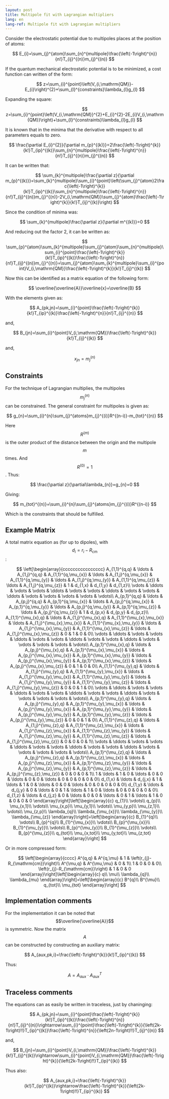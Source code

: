 ```yaml
---
layout: post
title: Multipole fit with Lagrangian multipliers
lang: en
lang-ref: Multipole fit with Lagrangian multipliers
---
```


Consider the electrostatic potential due to multipoles places at the position of atoms:

$$ E_{i}=\sum_{j}^{atom}\sum_{n}^{multipole}\frac{\left(-1\right)^{n}}{n!}T_{ij}^{(n)}m_{j}^{(n)} $$

If the quantum mechanical electrostatic potential is to be minimized, a cost function can written of the form:

$$ z=\sum_{i}^{point}\left(V_{i,\mathrm{QM}}-E_{i}\right)^{2}+\sum_{l}^{constraints}\lambda_{l}g_{l} $$

Expanding the square:

$$ z=\sum_{i}^{point}\left(V_{i,\mathrm{QM}}^{2}+E_{i}^{2}-2E_{i}V_{i,\mathrm{QM}}\right)+\sum_{l}^{constraints}\lambda_{l}g_{l} $$

It is known that in the minima that the derivative with respect to all parameters equals to zero. 

$$ \frac{\partial E_{i}^{2}}{\partial m_{p}^{(k)}}=2\frac{\left(-1\right)^{k}}{k!}T_{ip}^{(k)}\sum_{n}^{multipole}\frac{\left(-1\right)^{n}}{n!}T_{ij}^{(n)}m_{j}^{(n)} $$

It can be written that:

$$ \sum_{k}^{multipole}\frac{\partial z}{\partial m_{p}^{(k)}}=\sum_{k}^{multipole}\sum_{i}^{point}\left(\sum_{j}^{atom}2\frac{\left(-1\right)^{k}}{k!}T_{ip}^{(k)}\sum_{n}^{multipole}\frac{\left(-1\right)^{n}}{n!}T_{ij}^{(n)}m_{j}^{(n)}-2V_{i,\mathrm{QM}}\sum_{j}^{atom}\frac{\left(-1\right)^{k}}{k!}T_{ij}^{(k)}\right) $$

Since the condition of minima was:

$$ \sum_{k}^{multipole}\frac{\partial z}{\partial m^{(k)}}=0 $$

And reducing out the factor 2, it can be written as:

$$ \sum_{p}^{atom}\sum_{k}^{multipole}\sum_{j}^{atom}\sum_{n}^{multipole}\sum_{i}^{point}\frac{\left(-1\right)^{k}}{k!}T_{ip}^{(k)}\frac{\left(-1\right)^{n}}{n!}T_{ij}^{(n)}m_{j}^{(n)}=\sum_{j}^{atom}\sum_{k}^{multipole}\sum_{i}^{point}V_{i,\mathrm{QM}}\frac{\left(-1\right)^{k}}{k!}T_{ij}^{(k)} $$

Now this can be identified as a matrix equation of the following form:

$$ \overline{\overline{A}}\overline{x}=\overline{B} $$

With the elements given as:

$$ A_{pk,jn}=\sum_{i}^{point}\frac{\left(-1\right)^{k}}{k!}T_{ip}^{(k)}\frac{\left(-1\right)^{n}}{n!}T_{ij}^{(n)} $$

and,

$$ B_{jn}=\sum_{i}^{point}V_{i,\mathrm{QM}}\frac{\left(-1\right)^{k}}{k!}T_{ij}^{(k)} $$

and, 

$$ x_{jn}=m_{j}^{(n)} $$

## Constraints

For the technique of Lagrangian multiplies, the multipoles $$m_{j}^{(n)}$$ can be constrained.
The general constraint for multipoles is given as:

$$ g_{n}=\sum_{i}^{n}\sum_{j}^{atoms}m_{j}^{(i)}R^{(n-i)}-m_{tot}^{(n)} $$

Here $$R^{(m)}$$ is the outer product of the distance between the origin and the multipole $$m$$ times.
And $$R^{(0)}=1$$.
Thus:

$$ \frac{\partial z}{\partial\lambda_{n}}=g_{n}=0 $$

Giving:

$$ m_{tot}^{(n)}=\sum_{i}^{n}\sum_{j}^{atoms}m_{j}^{(i)}R^{(n-i)} $$

Which is the constraints that should be fulfilled.

## Example Matrix

A total matrix equation as (for up to dipoles), with $$d_{i}=r_{i}-R_{\mathrm{cm}}$$:

$$
   \left[\begin{array}{cccccccccccccccc}
	A_{1,1}^{q,q} & \ldots & A_{1,j}^{q,q} & A_{1,1}^{q,\mu_{x}} & \ldots & A_{1,j}^{q,\mu_{x}} & A_{1,1}^{q,\mu_{y}} & \ldots & A_{1,j}^{q,\mu_{y}} & A_{1,1}^{q,\mu_{z}} & \ldots & A_{1,j}^{q,\mu_{z}} & 1 & d_{1,x} & d_{1,y} & d_{1,z}\\
	\vdots & \ddots & \vdots & \vdots & \ddots & \vdots & \vdots & \ddots & \vdots & \vdots & \ddots & \vdots & \vdots & \vdots & \vdots & \vdots\\
	A_{p,1}^{q,q} & \ldots & A_{p,j}^{q,q} & A_{p,1}^{q,\mu_{x}} & \ldots & A_{p,j}^{q,\mu_{x}} & A_{p,1}^{q,\mu_{y}} & \ldots & A_{p,j}^{q,\mu_{y}} & A_{p,1}^{q,\mu_{z}} & \ldots & A_{p,j}^{q,\mu_{z}} & 1 & d_{p,x} & d_{p,y} & d_{p,z}\\
	A_{1,1}^{\mu_{x},q} & \ldots & A_{1,j}^{\mu_{x},q} & A_{1,1}^{\mu_{x},\mu_{x}} & \ldots & A_{1,j}^{\mu_{x},\mu_{x}} & A_{1,1}^{\mu_{x},\mu_{y}} & \ldots & A_{1,j}^{\mu_{x},\mu_{y}} & A_{1,1}^{\mu_{x},\mu_{z}} & \ldots & A_{1,j}^{\mu_{x},\mu_{z}} & 0 & 1 & 0 & 0\\
	\vdots & \ddots & \vdots & \vdots & \ddots & \vdots & \vdots & \ddots & \vdots & \vdots & \ddots & \vdots & \vdots & \vdots & \vdots & \vdots\\
	A_{p,1}^{\mu_{x},q} & \ldots & A_{p,j}^{\mu_{x},q} & A_{p,1}^{\mu_{x},\mu_{x}} & \ldots & A_{p,j}^{\mu_{x},\mu_{x}} & A_{p,1}^{\mu_{x},\mu_{y}} & \ldots & A_{p,j}^{\mu_{x},\mu_{y}} & A_{p,1}^{\mu_{x},\mu_{z}} & \ldots & A_{p,j}^{\mu_{x},\mu_{z}} & 0 & 1 & 0 & 0\\
	A_{1,1}^{\mu_{y},q} & \ldots & A_{1,j}^{\mu_{y},q} & A_{1,1}^{\mu_{y},\mu_{x}} & \ldots & A_{1,j}^{\mu_{y},\mu_{x}} & A_{1,1}^{\mu_{y},\mu_{y}} & \ldots & A_{1,j}^{\mu_{y},\mu_{y}} & A_{1,1}^{\mu_{y},\mu_{z}} & \ldots & A_{1,j}^{\mu_{y},\mu_{z}} & 0 & 0 & 1 & 0\\
	\vdots & \ddots & \vdots & \vdots & \ddots & \vdots & \vdots & \ddots & \vdots & \vdots & \ddots & \vdots & \vdots & \vdots & \vdots & \vdots\\
	A_{p,1}^{\mu_{y},q} & \ldots & A_{p,j}^{\mu_{y},q} & A_{p,1}^{\mu_{y},\mu_{x}} & \ldots & A_{p,j}^{\mu_{y},\mu_{x}} & A_{p,1}^{\mu_{y},\mu_{y}} & \ldots & A_{p,j}^{\mu_{y},\mu_{y}} & A_{p,1}^{\mu_{y},\mu_{z}} & \ldots & A_{p,j}^{\mu_{y},\mu_{z}} & 0 & 0 & 1 & 0\\
	A_{1,1}^{\mu_{z},q} & \ldots & A_{1,j}^{\mu_{z},q} & A_{1,1}^{\mu_{z},\mu_{x}} & \ldots & A_{1,j}^{\mu_{z},\mu_{x}} & A_{1,1}^{\mu_{z},\mu_{y}} & \ldots & A_{1,j}^{\mu_{z},\mu_{y}} & A_{1,1}^{\mu_{z},\mu_{z}} & \ldots & A_{1,j}^{\mu_{z},\mu_{z}} & 0 & 0 & 0 & 1\\
	\vdots & \ddots & \vdots & \vdots & \ddots & \vdots & \vdots & \ddots & \vdots & \vdots & \ddots & \vdots & \vdots & \vdots & \vdots & \vdots\\
	A_{p,1}^{\mu_{z},q} & \ldots & A_{p,j}^{\mu_{z},q} & A_{p,1}^{\mu_{z},\mu_{x}} & \ldots & A_{p,j}^{\mu_{z},\mu_{x}} & A_{p,1}^{\mu_{z},\mu_{y}} & \ldots & A_{p,j}^{\mu_{z},\mu_{y}} & A_{p,1}^{\mu_{z},\mu_{z}} & \ldots & A_{p,j}^{\mu_{z},\mu_{z}} & 0 & 0 & 0 & 1\\
	1 & \ldots & 1 & 0 & \ldots & 0 & 0 & \ldots & 0 & 0 & \ldots & 0 & 0 & 0 & 0 & 0\\
	d_{1,x} & \ldots & d_{j,x} & 1 & \ldots & 1 & 0 & \ldots & 0 & 0 & \ldots & 0 & 0 & 0 & 0 & 0\\
	d_{1,y} & \ldots & d_{j,y} & 0 & \ldots & 0 & 1 & \ldots & 1 & 0 & \ldots & 0 & 0 & 0 & 0 & 0\\
	d_{1,z} & \ldots & d_{j,z} & 0 & \ldots & 0 & 0 & \ldots & 0 & 1 & \ldots & 1 & 0 & 0 & 0 & 0
	\end{array}\right]\left[\begin{array}{c}
	q_{1}\\
	\vdots\\
	q_{p}\\
	\mu_{x,1}\\
	\vdots\\
	\mu_{x,p}\\
	\mu_{y,1}\\
	\vdots\\
	\mu_{y,p}\\
	\mu_{z,1}\\
	\vdots\\
	\mu_{z,p}\\
	\lambda_{q}\\
	\lambda_{\mu_{x}}\\
	\lambda_{\mu_{y}}\\
	\lambda_{\mu_{z}}
	\end{array}\right]=\left[\begin{array}{c}
	B_{1}^{q}\\
	\vdots\\
	B_{p}^{q}\\
	B_{1}^{\mu_{x}}\\
	\vdots\\
	B_{p}^{\mu_{x}}\\
	B_{1}^{\mu_{y}}\\
	\vdots\\
	B_{p}^{\mu_{y}}\\
	B_{1}^{\mu_{z}}\\
	\vdots\\
	B_{p}^{\mu_{z}}\\
	q_{tot}\\
	\mu_{x,tot}\\
	\mu_{y,tot}\\
	\mu_{z,tot}
	\end{array}\right]
$$

Or in more compressed form:

$$
   \left[\begin{array}{cccc}
	A^{q,q} & A^{q,\mu} & 1 & \left(r_{j}-R_{\mathrm{cm}}\right)\\
	A^{\mu,q} & A^{\mu,\mu} & 0 & 1\\
	1 & 0 & 0 & 0\\
	\left(r_{j}-R_{\mathrm{cm}}\right) & 1 & 0 & 0
	\end{array}\right]\left[\begin{array}{c}
	q\\
	\mu\\
	\lambda_{q}\\
	\lambda_{mu}
	\end{array}\right]=\left[\begin{array}{c}
	B^{q}\\
	B^{\mu}\\
	q_{tot}\\
	\mu_{tot}
	\end{array}\right]
$$

## Implementation comments

For the implementation it can be noted that $$\overline{\overline{A}}$$ is symmetric.
Now the matrix $$A$$ can be constructed by constructing an auxiliary matrix:

$$ A_{aux,pk,i}=\frac{\left(-1\right)^{k}}{k!}T_{ip}^{(k)} $$

Thus:

$$ A=A_{aux}\cdot A_{aux}^{T} $$

## Traceless comments

The equations can as easily be written in traceless, just by chaninging:

$$ A_{pk,jn}=\sum_{i}^{point}\frac{\left(-1\right)^{k}}{k!}T_{ip}^{(k)}\frac{\left(-1\right)^{n}}{n!}T_{ij}^{(n)}\rightarrow\sum_{i}^{point}\frac{\left(-1\right)^{k}}{\left(2k-1\right)!!}T_{ip}^{(k)}\frac{\left(-1\right)^{n}}{\left(2n-1\right)!!}T_{ij}^{(n)} $$

and, 

$$ B_{jn}=\sum_{i}^{point}V_{i,\mathrm{QM}}\frac{\left(-1\right)^{k}}{k!}T_{ij}^{(k)}\rightarrow\sum_{i}^{point}V_{i,\mathrm{QM}}\frac{\left(-1\right)^{k}}{\left(2k-1\right)!!}T_{ip}^{(k)} $$ 

Thus also:

$$ A_{aux,pk,i}=\frac{\left(-1\right)^{k}}{k!}T_{ip}^{(k)}\rightarrow\frac{\left(-1\right)^{k}}{\left(2k-1\right)!!}T_{ip}^{(k)} $$